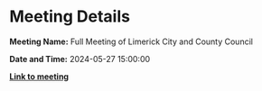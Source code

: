 # Meeting Details

**Meeting Name:** Full Meeting of Limerick City and County Council

**Date and Time:** 2024-05-27 15:00:00

**<a href="https://www.limerick.ie/council/whats-on/full-meeting-of-limerick-city-and-county-council-7" target="_blank">Link to meeting</a>**
